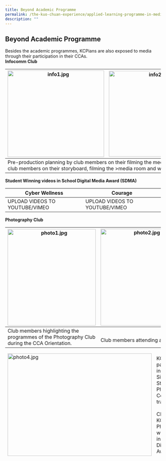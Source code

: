 ```yaml
---
title: Beyond Academic Programme
permalink: /the-kuo-chuan-experience/applied-learning-programme-in-media-literacy/beyond-academic-programme/
description: ""
---
```

## Beyond Academic Programme


Besides the academic programmes, KCPians are also exposed to media through their participation in their CCAs.  
**Infocomm Club**


<table>
<thead>
  <tr>
    <th><img src="https://kuochuanpresbyteriansec.moe.edu.sg/qql/slot/u177/Distinctive%20Programme/ALP/info1.jpg" alt="info1.jpg" width="312" height="279"></th>
    <th><img src="https://kuochuanpresbyteriansec.moe.edu.sg/qql/slot/u177/Distinctive%20Programme/ALP/info2.jpg" alt="info2.jpg" width="312" height="277"></th>
    <th><img src="https://kuochuanpresbyteriansec.moe.edu.sg/qql/slot/u177/Distinctive%20Programme/ALP/info3.jpg" alt="info3.jpg" width="296" height="278"></th>
  </tr>
</thead>
<tbody>
  <tr>
    <td colspan="3">Pre-production planning by club members on their filming the media room and working on the Pre-production planning by club members on their storyboard,  filming the &gt;media room and working on the  post-production editing of their video.</td>
  </tr>
</tbody>
</table>

**Student Winning videos in School Digital Media Award (SDMA)**


<table>
<thead>
  <tr>
    <th>Cyber Wellness<br></th>
    <th>Courage<br></th>
  </tr>
</thead>
<tbody>
  <tr>
    <td>UPLOAD VIDEOS TO YOUTUBE/VIMEO</td>
    <td>UPLOAD VIDEOS TO YOUTUBE/VIMEO</td>
  </tr>
</tbody>
</table>

**Photography Club**

<table>
<thead>
  <tr>
    <th><img src="https://kuochuanpresbyteriansec.moe.edu.sg/qql/slot/u177/Distinctive%20Programme/ALP/photo1.jpg" alt="photo1.jpg" width="285" height="311"></th>
    <th><img src="https://kuochuanpresbyteriansec.moe.edu.sg/qql/slot/u177/Distinctive%20Programme/ALP/photo2.jpg" alt="photo2.jpg" width="284" height="312"></th>
    <th><img src="https://kuochuanpresbyteriansec.moe.edu.sg/qql/slot/u177/Distinctive%20Programme/ALP/photo3.jpg" alt="photo3.jpg" width="285" height="311"></th>
  </tr>
</thead>
<tbody>
  <tr>
    <td>Club members highlighting the programmes of the Photography Club during the CCA Orientation. <br></td>
    <td colspan="2"><br>Club members attending a Photojournalism workshop</td>
  </tr>
</tbody>
</table>

<table>
<thead>
  <tr>
    <td><img src="https://kuochuanpresbyteriansec.moe.edu.sg/qql/slot/u177/Distinctive%20Programme/ALP/photo4.jpg" alt="photo4.jpg" width="466" height="331"></td>
    <td>KCPians participating in the Singapore Student Photographers Conference as trainers.<br><br>Click <a href="https://kuochuanpresbyteriansec.moe.edu.sg/qql/slot/u177/Distinctive%20Programme/ALP/SDMA%202016%20-%20Photo%20Essay%20Submission%20by%20KCPSS.pdf">HERE</a>  for KCPians' Photo Essay winning entry in the School Digital Media Award (SDMA) <br></td>
  </tr>
</thead>
</table>